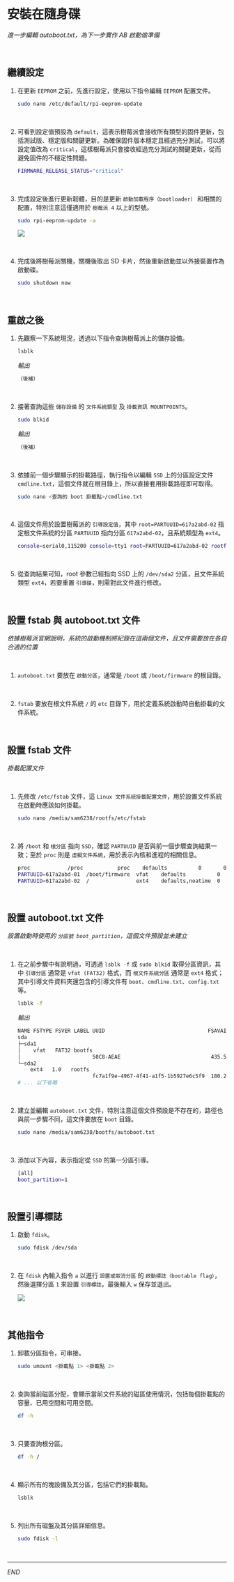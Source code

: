 # 安裝在隨身碟

_進一步編輯 autoboot.txt，為下一步實作 AB 啟動做準備_

<br>

## 繼續設定

1. 在更新 `EEPROM` 之前，先進行設定，使用以下指令編輯 `EEPROM` 配置文件。

    ```bash
    sudo nano /etc/default/rpi-eeprom-update
    ```

<br>

2. 可看到設定值預設為 `default`，這表示樹莓派會接收所有類型的固件更新，包括測試版、穩定版和關鍵更新。為確保固件版本穩定且經過充分測試，可以將設定值改為 `critical`，這樣樹莓派只會接收經過充分測試的關鍵更新，從而避免固件的不穩定性問題。

    ```bash
    FIRMWARE_RELEASE_STATUS="critical"
    ```

<br>

3. 完成設定後進行更新韌體，目的是更新 `啟動加載程序（bootloader）` 和相關的配置，特別注意這僅適用於 `樹莓派 4` 以上的型號。

    ```bash
    sudo rpi-eeprom-update -a
    ```

    ![](images/img_56.png)

<br>

4. 完成後將樹莓派關機，關機後取出 SD 卡片，然後重新啟動並以外接裝置作為啟動碟。

    ```bash
    sudo shutdown now
    ``` 

<br>

## 重啟之後

1. 先觀察一下系統現況，透過以下指令查詢樹莓派上的儲存設備。

    ```bash
    lsblk
    ```

    _輸出_

    ```bash
    （後補）
    ```

<br>

2. 接著查詢這些 `儲存設備` 的 `文件系統類型` 及 `掛載資訊 MOUNTPOINTS`。

    ```bash
    sudo blkid
    ```

    _輸出_

    ```bash
    （後補）
    ```

<br>

3. 依據前一個步驟顯示的掛載路徑，執行指令以編輯 `SSD` 上的分區設定文件 `cmdline.txt`，這個文件就在根目錄上，所以直接套用掛載路徑即可取得。

    ```bash
    sudo nano <查詢的 boot 掛載點>/cmdline.txt
    ```

<br>

4. 這個文件用於設置樹莓派的 `引導設定值`，其中 `root=PARTUUID=617a2abd-02` 指定根文件系統的分區 `PARTUUID` 指向分區 `617a2abd-02`，且系統類型為 `ext4`。

    ```bash
    console=serial0,115200 console=tty1 root=PARTUUID=617a2abd-02 rootfstype=ext4 fsck.repair=yes rootwait quiet init=/usr/lib/raspberrypi-sys-mods/firstboot splash plymouth.ignore-serial-consoles cfg80211.ieee80211_regdom=TW systemd.run=/boot/firstrun.sh systemd.run_success_action=reboot systemd.unit=kernel-command-line.target
    ```

<br>

5. 從查詢結果可知，root 參數已經指向 SSD 上的 `/dev/sda2` 分區，且文件系統類型 `ext4`，若要重置 `引導碟`，則需對此文件進行修改。

<br>

## 設置 fstab 與 autoboot.txt 文件

_依據樹莓派官網說明，系統的啟動機制將紀錄在這兩個文件，且文件需要放在各自合適的位置_

<br>

1. `autoboot.txt` 要放在 `啟動分區`，通常是 `/boot` 或 `/boot/firmware` 的根目錄。

<br>

2. `fstab` 要放在根文件系統 `/` 的 `etc` 目錄下，用於定義系統啟動時自動掛載的文件系統。

<br>

## 設置 fstab 文件

_掛載配置文件_

<br>

1. 先修改 `/etc/fstab` 文件，這 `Linux 文件系統掛載配置文件`，用於設置文件系統在啟動時應該如何掛載。

    ```bash
    sudo nano /media/sam6238/rootfs/etc/fstab
    ```

<br>

2. 將 `/boot` 和 `根分區` 指向 `SSD`，確認 `PARTUUID` 是否與前一個步驟查詢結果一致；至於 `proc` 則是 `虛擬文件系統`，用於表示內核和進程的相關信息。

    ```bash
    proc            /proc           proc    defaults          0       0
    PARTUUID=617a2abd-01  /boot/firmware  vfat    defaults          0       2
    PARTUUID=617a2abd-02  /               ext4    defaults,noatime  0       1
    ```

<br>

## 設置 autoboot.txt 文件

_設置啟動時使用的 `分區號 boot_partition`，這個文件預設並未建立_

<br>

1. 在之前步驟中有說明過，可透過 `lsblk -f` 或 `sudo blkid` 取得分區資訊，其中 `引導分區` 通常是 `vfat (FAT32)` 格式，而 `根文件系統分區` 通常是 `ext4` 格式；其中引導文件資料夾還包含的引導文件有 `boot`、`cmdline.txt`、`config.txt` 等。

    ```bash
    lsblk -f
    ```

    _輸出_

    ```bash
    NAME FSTYPE FSVER LABEL UUID                                 FSAVAIL FSUSE% MOUNTPOINTS
    sda                                                                         
    ├─sda1
    │    vfat   FAT32 bootfs
    │                       50C8-AEAE                             435.5M    15% /media/sam6238/bootfs
    └─sda2
        ext4   1.0   rootfs
                            fc7a1f9e-4967-4f41-a1f5-1b5927e6c5f9  180.2G     2% /media/sam6238/rootfs
    # ... 以下省略
    ```

<br>

2. 建立並編輯 `autoboot.txt` 文件，特別注意這個文件預設是不存在的，路徑也與前一步驟不同，這文件要放在 `boot` 目錄。

    ```bash
    sudo nano /media/sam6238/bootfs/autoboot.txt
    ```

<br>

3. 添加以下內容，表示指定從 `SSD` 的第一分區引導。

    ```bash
    [all]
    boot_partition=1
    ```

<br>

## 設置引導標誌

1. 啟動 `fdisk`。

    ```bash
    sudo fdisk /dev/sda
    ```

<br>

2. 在 `fdisk` 內輸入指令 `a` 以進行 `設置或取消分區` 的 `啟動標誌（bootable flag）`，然後選擇分區 `1` 來設置 `引導標誌`，最後輸入 `w` 保存並退出。

    ![](images/img_57.png)

<br>

## 其他指令

1. 卸載分區指令，可串接。

    ```bash
    sudo umount <掛載點 1> <掛載點 2>
    ```

<br>

2. 查詢當前磁區分配，會顯示當前文件系統的磁區使用情況，包括每個掛載點的容量、已用空間和可用空間。

    ```bash
    df -h
    ```

<br>

3. 只要查詢根分區。

    ```bash
    df -h /
    ```
<br>

4. 顯示所有的塊設備及其分區，包括它們的掛載點。

    ```bash
    lsblk
    ```

<br>

5. 列出所有磁盤及其分區詳細信息。

    ```bash
    sudo fdisk -l
    ```

<br>

___

_END_